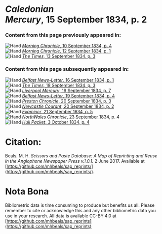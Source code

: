 # *Caledonian Mercury*, 15 September 1834, p. 2  
  
### Content from this page previously appeared in:  
![Hand](http://scissorsandpaste.net/wp-content/uploads/2017/06/smallhandpointer.png) [*Morning Chronicle*, 10 September 1834, p. 4](https://mhbeals.github.io/sap_html/Morning-Chronicle/Morning-Chronicle-10-September-1834-p-4)  
![Hand](http://scissorsandpaste.net/wp-content/uploads/2017/06/smallhandpointer.png) [*Morning Chronicle*, 12 September 1834, p. 1](https://mhbeals.github.io/sap_html/Morning-Chronicle/Morning-Chronicle-12-September-1834-p-1)  
![Hand](http://scissorsandpaste.net/wp-content/uploads/2017/06/smallhandpointer.png) [*The Times*, 13 September 1834, p. 3](https://mhbeals.github.io/sap_html/The-Times/The-Times-13-September-1834-p-3)  
  
### Content from this page subsequently appeared in:  
![Hand](http://scissorsandpaste.net/wp-content/uploads/2017/06/smallhandpointer.png) [*Belfast News-Letter*, 16 September 1834, p. 1](https://mhbeals.github.io/sap_html/Belfast-News-Letter/Belfast-News-Letter-16-September-1834-p-1)  
![Hand](http://scissorsandpaste.net/wp-content/uploads/2017/06/smallhandpointer.png) [*The Times*, 18 September 1834, p. 3](https://mhbeals.github.io/sap_html/The-Times/The-Times-18-September-1834-p-3)  
![Hand](http://scissorsandpaste.net/wp-content/uploads/2017/06/smallhandpointer.png) [*Liverpool Mercury*, 19 September 1834, p. 7](https://mhbeals.github.io/sap_html/Liverpool-Mercury/Liverpool-Mercury-19-September-1834-p-7)  
![Hand](http://scissorsandpaste.net/wp-content/uploads/2017/06/smallhandpointer.png) [*Belfast News-Letter*, 19 September 1834, p. 4](https://mhbeals.github.io/sap_html/Belfast-News-Letter/Belfast-News-Letter-19-September-1834-p-4)  
![Hand](http://scissorsandpaste.net/wp-content/uploads/2017/06/smallhandpointer.png) [*Preston Chronicle*, 20 September 1834, p. 3](https://mhbeals.github.io/sap_html/Preston-Chronicle/Preston-Chronicle-20-September-1834-p-3)  
![Hand](http://scissorsandpaste.net/wp-content/uploads/2017/06/smallhandpointer.png) [*Newcastle Courant*, 20 September 1834, p. 2](https://mhbeals.github.io/sap_html/Newcastle-Courant/Newcastle-Courant-20-September-1834-p-2)  
![Hand](http://scissorsandpaste.net/wp-content/uploads/2017/06/smallhandpointer.png) [*Examiner*, 21 September 1834, p. 5](https://mhbeals.github.io/sap_html/Examiner/Examiner-21-September-1834-p-5)  
![Hand](http://scissorsandpaste.net/wp-content/uploads/2017/06/smallhandpointer.png) [*NorthWales Chronicle*, 23 September 1834, p. 4](https://mhbeals.github.io/sap_html/NorthWales-Chronicle/NorthWales-Chronicle-23-September-1834-p-4)  
![Hand](http://scissorsandpaste.net/wp-content/uploads/2017/06/smallhandpointer.png) [*Hull Packet*, 3 October 1834, p. 4](https://mhbeals.github.io/sap_html/Hull-Packet/Hull-Packet-3-October-1834-p-4)  


# Citation: 

Beals. M. H. *Scissors and Paste Database: A Map of Reprinting and Reuse in the Anglophone Newspaper Press v.1.0.1.* 2 June 2017. Available at [https://github.com/mhbeals/sap_reprints/](https://github.com/mhbeals/sap_reprints/). 

# Nota Bona

Bibliometric data is time consuming to produce but benefits us all. Please remember to cite or acknowledge this and any other bibliometric data you use in your research. All data is available CC-BY 4.0 at [https://github.com/mhbeals/sap_reprints](https://github.com/mhbeals/sap_reprints)